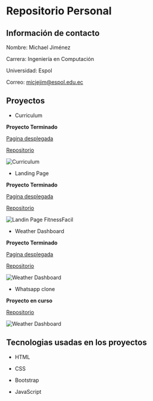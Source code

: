 # Repositorio Personal
## Información de contacto
Nombre: Michael Jiménez

Carrera: Ingeniería en Computación

Universidad: Espol

Correo: micjejim@espol.edu.ec

## Proyectos
- Curriculum

**Proyecto Terminado**

[Pagina desplegada](https://michaeljimenezc.github.io/curriculum/)

[Repositorio](https://github.com/MichaelJimenezC/curriculum.git)

![Curriculum](img/michaeljimenezc.github.io_curriculum_.jpeg)

- Landing Page

**Proyecto Terminado**

[Pagina desplegada](https://michaeljimenezc.github.io/landing/)

[Repositorio](https://github.com/MichaelJimenezC/landing.git)

![Landin Page FitnessFacil](img/michaeljimenezc.github.io_landing_.jpeg)


- Weather Dashboard

**Proyecto Terminado**

[Pagina desplegada](https://michaeljimenezc.github.io/dashboard/)

[Repositorio](https://github.com/MichaelJimenezC/dashboard.git)

![Weather Dashboard](img/michaeljimenezc.github.io_dashboard_.jpeg)

- Whatsapp clone

**Proyecto en curso**

[Repositorio](https://github.com/MichaelJimenezC/chat)

![Weather Dashboard](img/michaeljimenezc.github.io_chat_.JPG)

## Tecnologias usadas en los proyectos

- HTML

- CSS

- Bootstrap

- JavaScript


